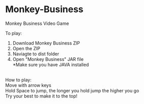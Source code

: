 # Monkey-Business
Monkey Business Video Game </br>

To play: </br>
1. Download Monkey Business ZIP</br>
2. Open the ZIP</br>
3. Naviagte to dist folder</br>
4. Open "Monkey Business" JAR file</br>
*Make sure you have JAVA installed</br>
</br>
How to play:</br>
Move with arrow keys</br>
Hold Space to jump, the longer you hold jump the higher you go</br>
Try your best to make it to the top!



